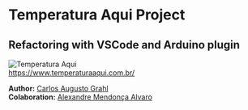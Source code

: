 # Temperatura Aqui Project

## Refactoring with VSCode and Arduino plugin
![Temperatura Aqui](https://www.temperaturaaqui.com.br/assets/logos/logomedio.png)  
<https://www.temperaturaaqui.com.br/>

**Author:** [Carlos Augusto Grahl](https://www.linkedin.com/in/carlos-augusto-grahl-0564009/)  
**Colaboration:** [Alexandre Mendonça Alvaro](https://www.linkedin.com/in/alexandre-mendon%C3%A7a-%C3%A1lvaro-273b0050/)
